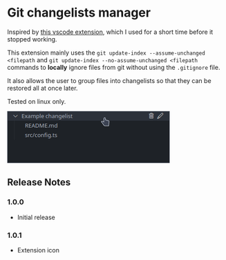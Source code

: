 # Git changelists manager

Inspired by [this vscode extension](https://github.com/koenigstag/git-changelists), which I used for a short time before it stopped working.

This extension mainly uses the `git update-index --assume-unchanged <filepath` and `git update-index --no-assume-unchanged <filepath` commands to **locally** ignore files from git without using the `.gitignore` file.

It also allows the user to group files into changelists so that they can be restored all at once later.

Tested on linux only.

![Preview](res/preview.png)

## Release Notes
### 1.0.0
- Initial release

### 1.0.1
- Extension icon